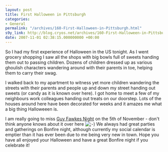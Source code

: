 ```yaml
---
layout: post
title: First Halloween in Pittsburgh
categories:
- General
permalink: "/archives/160-First-Halloween-in-Pittsburgh.html"
s9y_link: http://blog.cryos.net/archives/160-First-Halloween-in-Pittsburgh.html
date: 2007-11-01 02:38:15.000000000 +00:00
---
```

<span><p>So I had my first experience of Halloween in the US tonight. As I went grocery shopping I saw all the shops with big bowls full of sweets handing them out to passing children. Dozens of children dressed up as various ghoulish characters wandering around with their parents in toe, helping them to carry their swag.</p>

<p>I walked back to my apartment to witness yet more children wandering the streets with their parents and people up and down my street handing out sweets (or candy as it is known over here). I got home to meet a few of my neighbours work colleagues handing out treats on our doorstep. Lots of the houses around here have been decorated for weeks and it amazes me what a big thing Halloweeen is.</p>

<p>I am really going to miss <a href="http://en.wikipedia.org/wiki/Guy_Fawkes_Night">Guy Fawkes Night</a> on the 5th of November - don't think anyone knows about it over here <img src="http://blog.cryos.net/templates/default/img/emoticons/wink.png" alt=";-)" style="display: inline; vertical-align: bottom;" class="emoticon" /> We always had great parties and gatherings on Bonfire night, although currently my social calendar is emptier than it has ever been due to me being very new in town. Hope you have all enjoyed your Halloween and have a great Bonfire night if you celebrate it!</p></span>
